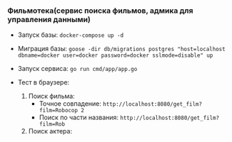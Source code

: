 ### Фильмотека(сервис поиска фильмов, адмика для управления данными)

- Запуск базы:  `docker-compose up -d`

- Миграция базы: `goose -dir db/migrations postgres "host=localhost dbname=docker user=docker password=docker sslmode=disable" up`

- Запуск сервиса: `go run cmd/app/app.go`

- Тест в браузере:
    1. Поиск фильма:
        - Точное совпадение: `http://localhost:8080/get_film?film=Robocop 2`
        - Поиск по части названия: `http://localhost:8080/get_film?film=Rob`
    2. Поиск актера: